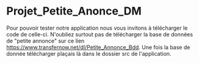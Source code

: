 # Projet_Petite_Anonce_DM

Pour pouvoir tester notre application nous vous invitons à télécharger le code de celle-ci. N'oubliez surtout  pas de télécharger la base de données de "petite annonce" sur ce lien https://www.transfernow.net/dl/Petite_Annonce_Bdd. Une fois la base de donnée télécharger plaçais là dans le dossier src de l'application.
